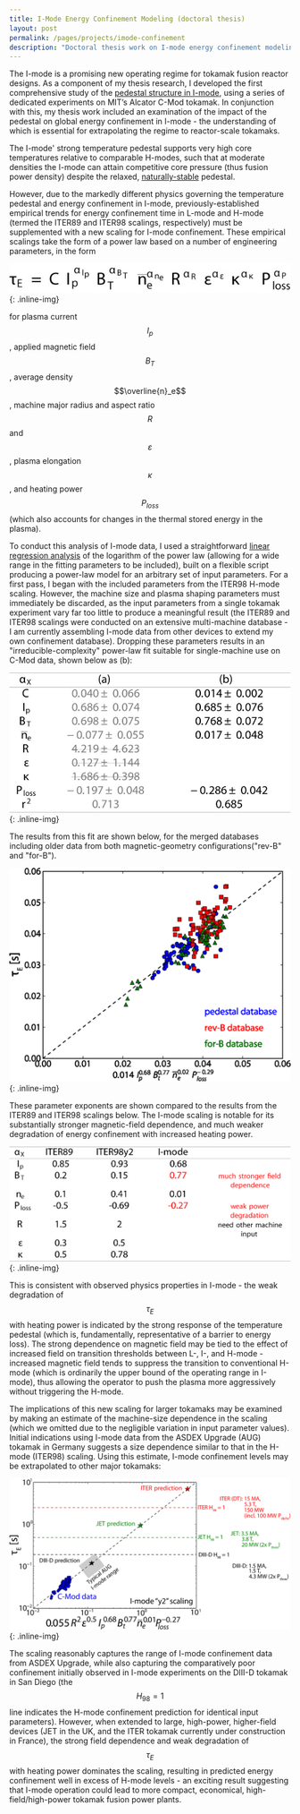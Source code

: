 ```yaml
---
title: I-Mode Energy Confinement Modeling (doctoral thesis)
layout: post
permalink: /pages/projects/imode-confinement
description: "Doctoral thesis work on I-mode energy confinement modeling"
---
```


The I-mode is a promising new operating regime for tokamak fusion reactor designs. As a component of my thesis research, I developed the first comprehensive study of the [pedestal structure in I-mode](/pages/projects/imode-pedestal), using a series of dedicated experiments on MIT’s Alcator C-Mod tokamak.  In conjunction with this, my thesis work included an examination of the impact of the pedestal on global energy confinement in I-mode - the understanding of which is essential for extrapolating the regime to reactor-scale tokamaks.

The I-mode' strong temperature pedestal supports very high core temperatures relative to comparable H-modes, such that at moderate densities the I-mode can attain competitive core pressure (thus fusion power density) despite the relaxed, [naturally-stable](/pages/projects/imode-stability) pedestal.

However, due to the markedly different physics governing the temperature pedestal and energy confinement in I-mode, previously-established empirical trends for energy confinement time in L-mode and H-mode (termed the ITER89 and ITER98 scalings, respectively) must be supplemented with a new scaling for I-mode confinement.  These empirical scalings take the form of a power law based on a number of engineering parameters, in the form

![scalinglaw](/images/projects/imode-confinement/scalinglaw.jpg){: .inline-img}

for plasma current $$I_p$$, applied magnetic field $$B_T$$, average density $$\overline{n}_e$$, machine major radius and aspect ratio $$R$$ and $$\varepsilon$$, plasma elongation $$\kappa$$, and heating power $$P_{loss}$$ (which also accounts for changes in the thermal stored energy in the plasma).

To conduct this analysis of I-mode data, I used a straightforward [linear regression analysis](https://github.com/jrwalk/confinement) of the logarithm of the power law (allowing for a wide range in the fitting parameters to be included), built on a flexible script producing a power-law model for an arbitrary set of input parameters.  For a first pass, I began with the included parameters from the ITER98 H-mode scaling.  However, the machine size and plasma shaping parameters must immediately be discarded, as the input parameters from a single tokamak experiment vary far too little to produce a meaningful result (the ITER89 and ITER98 scalings were conducted on an extensive multi-machine database - I am currently assembling I-mode data from other devices to extend my own confinement database).  Dropping these parameters results in an "irreducible-complexity" power-law fit suitable for single-machine use on C-Mod data, shown below as (b):

![table1](/images/projects/imode-confinement/table1.jpg){: .inline-img}

The results from this fit are shown below, for the merged databases including older data from both magnetic-geometry configurations("rev-B" and "for-B").

![tauE_1](/images/projects/imode-confinement/tauE_1.jpg){: .inline-img}

These parameter exponents are shown compared to the results from the ITER89 and ITER98 scalings below.  The I-mode scaling is notable for its substantially stronger magnetic-field dependence, and much weaker degradation of energy confinement with increased heating power.

![table2](/images/projects/imode-confinement/table2.jpg){: .inline-img}

This is consistent with observed physics properties in I-mode - the weak degradation of $$\tau_E$$ with heating power is indicated by the strong response of the temperature pedestal (which is, fundamentally, representative of a barrier to energy loss).  The strong dependence on magnetic field may be tied to the effect of increased field on transition thresholds between L-, I-, and H-mode - increased magnetic field tends to suppress the transition to conventional H-mode (which is ordinarily the upper bound of the operating range in I-mode), thus allowing the operator to push the plasma more aggressively without triggering the H-mode.

The implications of this new scaling for larger tokamaks may be examined by making an estimate of the machine-size dependence in the scaling (which we omitted due to the negligible variation in input parameter values).  Initial indications using I-mode data from the ASDEX Upgrade (AUG) tokamak in Germany suggests a size dependence similar to that in the H-mode (ITER98) scaling.  Using this estimate, I-mode confinement levels may be extrapolated to other major tokamaks:

![tauE_2](/images/projects/imode-confinement/tauE_2.jpg){: .inline-img}

The scaling reasonably captures the range of I-mode confinement data from ASDEX Upgrade, while also capturing the comparatively poor confinement initially observed in I-mode experiments on the DIII-D tokamak in San Diego (the $$H_{98} = 1$$ line indicates the H-mode confinement prediction for identical input parameters).  However, when extended to large, high-power, higher-field devices (JET in the UK, and the ITER tokamak currently under construction in France), the strong field dependence and weak degradation of $$\tau_E$$ with heating power dominates the scaling, resulting in predicted energy confinement well in excess of H-mode levels - an exciting result suggesting that I-mode operation could lead to more compact, economical, high-field/high-power tokamak fusion power plants.
